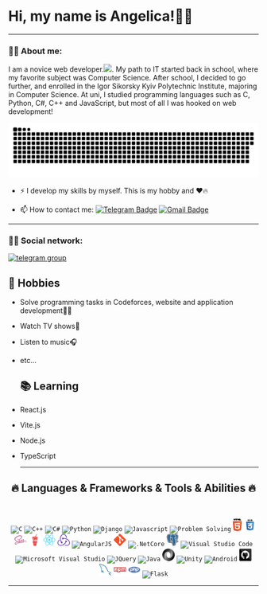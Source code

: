 # Hi, my name is Angelica!👋😃

---

### :man_technologist: About me:

I am a novice web developer.<img src="https://media.giphy.com/media/WUlplcMpOCEmTGBtBW/giphy.gif" width="30px">. My path to IT started back in school, where my favorite subject was Computer Science. After school, I decided to go further, and enrolled in the Igor Sikorsky Kyiv Polytechnic Institute, majoring in Computer Science. At uni, I studied programming languages such as C, Python, C#, C++ and JavaScript, but most of all I was hooked on web development!

<p align="center">
 <img width="600" src="assets/github-snake.svg" alt="snake"/>
</p>

- :zap: I develop my skills by myself. This is my hobby and ❤️🔥

- :mailbox: How to contact me: [![Telegram Badge](https://img.shields.io/badge/-Angelika-blue?style=flat&logo=Telegram&logoColor=white)](https://t.me/Sosiska0v0test) [![Gmail Badge](https://img.shields.io/badge/-Gmail-red?style=flat&logo=Gmail&logoColor=white)](mailto:Likusik1312@ukr.net)

---

### 🔌📱 Social network:

  <div id="badges">
    <a href="https://t.me/Sosiska0v0test" target="_blank">
      <img src="https://cdn-icons-png.flaticon.com/512/2111/2111646.png" width="40" height="40" alt="telegram group" />
    </a>
  </div>

## 🧸 Hobbies
- Solve programming tasks in Codeforces, website and application development👾🧩
- Watch TV shows🎥
- Listen to music🎧
- etc...

  ## 📚 Learning
- React.js
- Vite.js
- Node.js
- TypeScript

  <hr>
<h2 align="center">🔥 Languages & Frameworks & Tools & Abilities 🔥</h2>
<br>
<p align="center">
  <code><img title="C" height="25" src="images/c.svg"></code>
  <code><img title="C++" height="25" src="images/cpp.svg"></code>
  <code><img title="C#" height="25" src="images/cSharp.svg"></code>
  <code><img title="Python" height="25" src="images/python-original.svg"></code>
  <code><img title="Django" height="25" src="images/django.png"></code>
  <code><img title="Javascript" height="25" src="images/javascript.svg"></code>
  <code><img title="Problem Solving" height="25" src="images/problemSolving.png"></code>
  <code><img title="HTML5" height="25" src="images/html5.svg"></code>
  <code><img title="CSS" height="25" src="images/css.svg"></code>
  <code><img title="SASS" height="25" src="images/sass.svg"></code>
  <code><img title="Gulp" height="25" src="images/gulp.svg"></code>
  <code><img title="React" height="25" src="images/react-original.svg"></code>
  <code><img title="Redux" height="25" src="images/redux.svg"></code>
  <code><img title="AngularJS" height="25" src="images/angularjs.png"></code>
  <code><img title="Git" height="25" src="images/git-original.svg"></code>
  <code><img title=".NetCore" height="25" src="images/dotnetcore.svg"></code>
  <code><img title="PostgreSQL" height="25" src="images/postgresql.svg"></code>
  <code><img title="Visual Studio Code" height="25" src="images/vscode.png"></code>
  <code><img title="Microsoft Visual Studio" height="25" src="images/visualstudio.png"></code>
  <code><img title="JQuery" height="25" src="images/jquery-original.svg"></code>
  <code><img title="Java" height="25" src="images/java-original.svg"></code>
  <code><img title="JSON" height="25" src="images/json.svg"></code>
  <code><img title="Unity" height="25" src="images/unity3d.svg"></code>
  <code><img title="Android" height="25" src="images/android.svg"></code>
  <code><img title="GitHub" height="25" src="images/github.svg"></code>
  <code><img title="MySQL" height="25" src="images/mysql.svg"></code>
  <code><img title="npm" height="25" src="images/npm.svg"></code>
  <code><img title="PHP" height="25" src="images/php.svg"></code>
  <code><img title="Flask" height="25" src="images/flask.png"></code>
</p>
<hr>
